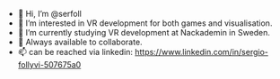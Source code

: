 - 👋 Hi, I’m @serfoll
- 👀 I’m interested in VR development for both games and visualisation.
- 🌱 I’m currently studying VR development at Nackademin in Sweden.
- 💞️ Always available to collaborate.
- 📫 can be reached via linkedin: https://www.linkedin.com/in/sergio-follyvi-507675a0

<!---
serfoll/serfoll is a ✨ special ✨ repository because its `README.md` (this file) appears on your GitHub profile.
You can click the Preview link to take a look at your changes.
--->
